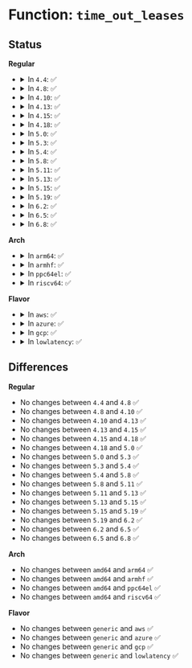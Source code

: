 # Function: <code>time_out_leases</code>

## Status
<b>Regular</b>
<ul>
<li>
<details>
<summary>In <code>4.4</code>: ✅</summary>

```c
void time_out_leases(struct inode *inode, struct list_head *dispose);
```

**Collision:** Unique Static

**Inline:** No

**Transformation:** False

**Instances:**

```
In fs/locks.c (ffffffff81261690)
Location: fs/locks.c:1337
Inline: False
Direct callers:
  - fs/locks.c:__break_lease
  - fs/locks.c:__break_lease
  - fs/locks.c:fcntl_getlease
```
**Symbols:**

```
ffffffff81261690-ffffffff812617ad: time_out_leases (STB_LOCAL)
```
</details>
</li>
<li>
<details>
<summary>In <code>4.8</code>: ✅</summary>

```c
void time_out_leases(struct inode *inode, struct list_head *dispose);
```

**Collision:** Unique Static

**Inline:** No

**Transformation:** False

**Instances:**

```
In fs/locks.c (ffffffff8128d880)
Location: fs/locks.c:1365
Inline: False
Direct callers:
  - fs/locks.c:fcntl_getlease
  - fs/locks.c:__break_lease
  - fs/locks.c:__break_lease
```
**Symbols:**

```
ffffffff8128d880-ffffffff8128d991: time_out_leases (STB_LOCAL)
```
</details>
</li>
<li>
<details>
<summary>In <code>4.10</code>: ✅</summary>

```c
void time_out_leases(struct inode *inode, struct list_head *dispose);
```

**Collision:** Unique Static

**Inline:** No

**Transformation:** False

**Instances:**

```
In fs/locks.c (ffffffff812a1530)
Location: fs/locks.c:1389
Inline: False
Direct callers:
  - fs/locks.c:fcntl_getlease
  - fs/locks.c:__break_lease
  - fs/locks.c:__break_lease
```
**Symbols:**

```
ffffffff812a1530-ffffffff812a1641: time_out_leases (STB_LOCAL)
```
</details>
</li>
<li>
<details>
<summary>In <code>4.13</code>: ✅</summary>

```c
void time_out_leases(struct inode *inode, struct list_head *dispose);
```

**Collision:** Unique Static

**Inline:** No

**Transformation:** False

**Instances:**

```
In fs/locks.c (ffffffff812b02c0)
Location: fs/locks.c:1389
Inline: False
Direct callers:
  - fs/locks.c:fcntl_getlease
  - fs/locks.c:__break_lease
  - fs/locks.c:__break_lease
```
**Symbols:**

```
ffffffff812b02c0-ffffffff812b03d2: time_out_leases (STB_LOCAL)
```
</details>
</li>
<li>
<details>
<summary>In <code>4.15</code>: ✅</summary>

```c
void time_out_leases(struct inode *inode, struct list_head *dispose);
```

**Collision:** Unique Static

**Inline:** No

**Transformation:** False

**Instances:**

```
In fs/locks.c (ffffffff812d3d40)
Location: fs/locks.c:1399
Inline: False
Direct callers:
  - fs/locks.c:fcntl_getlease
  - fs/locks.c:__break_lease
  - fs/locks.c:__break_lease
```
**Symbols:**

```
ffffffff812d3d40-ffffffff812d3e55: time_out_leases (STB_LOCAL)
```
</details>
</li>
<li>
<details>
<summary>In <code>4.18</code>: ✅</summary>

```c
void time_out_leases(struct inode *inode, struct list_head *dispose);
```

**Collision:** Unique Static

**Inline:** No

**Transformation:** False

**Instances:**

```
In fs/locks.c (ffffffff812fea70)
Location: fs/locks.c:1399
Inline: False
Direct callers:
  - fs/locks.c:fcntl_getlease
  - fs/locks.c:__break_lease
  - fs/locks.c:__break_lease
```
**Symbols:**

```
ffffffff812fea70-ffffffff812feb71: time_out_leases (STB_LOCAL)
```
</details>
</li>
<li>
<details>
<summary>In <code>5.0</code>: ✅</summary>

```c
void time_out_leases(struct inode *inode, struct list_head *dispose);
```

**Collision:** Unique Static

**Inline:** No

**Transformation:** False

**Instances:**

```
In fs/locks.c (ffffffff813141e0)
Location: fs/locks.c:1518
Inline: False
Direct callers:
  - fs/locks.c:fcntl_getlease
  - fs/locks.c:__break_lease
  - fs/locks.c:__break_lease
```
**Symbols:**

```
ffffffff813141e0-ffffffff813142f3: time_out_leases (STB_LOCAL)
```
</details>
</li>
<li>
<details>
<summary>In <code>5.3</code>: ✅</summary>

```c
void time_out_leases(struct inode *inode, struct list_head *dispose);
```

**Collision:** Unique Static

**Inline:** No

**Transformation:** False

**Instances:**

```
In fs/locks.c (ffffffff8133bb10)
Location: fs/locks.c:1514
Inline: False
Direct callers:
  - fs/locks.c:fcntl_getlease
  - fs/locks.c:__break_lease
  - fs/locks.c:__break_lease
```
**Symbols:**

```
ffffffff8133bb10-ffffffff8133bc34: time_out_leases (STB_LOCAL)
```
</details>
</li>
<li>
<details>
<summary>In <code>5.4</code>: ✅</summary>

```c
void time_out_leases(struct inode *inode, struct list_head *dispose);
```

**Collision:** Unique Static

**Inline:** No

**Transformation:** False

**Instances:**

```
In fs/locks.c (ffffffff81354060)
Location: fs/locks.c:1540
Inline: False
Direct callers:
  - fs/locks.c:fcntl_getlease
  - fs/locks.c:__break_lease
  - fs/locks.c:__break_lease
```
**Symbols:**

```
ffffffff81354060-ffffffff81354184: time_out_leases (STB_LOCAL)
```
</details>
</li>
<li>
<details>
<summary>In <code>5.8</code>: ✅</summary>

```c
void time_out_leases(struct inode *inode, struct list_head *dispose);
```

**Collision:** Unique Static

**Inline:** No

**Transformation:** False

**Instances:**

```
In fs/locks.c (ffffffff8139ad80)
Location: fs/locks.c:1540
Inline: False
Direct callers:
  - fs/locks.c:generic_add_lease
  - fs/locks.c:fcntl_getlease
  - fs/locks.c:__break_lease
  - fs/locks.c:__break_lease
```
**Symbols:**

```
ffffffff8139ad80-ffffffff8139aeb6: time_out_leases (STB_LOCAL)
```
</details>
</li>
<li>
<details>
<summary>In <code>5.11</code>: ✅</summary>

```c
void time_out_leases(struct inode *inode, struct list_head *dispose);
```

**Collision:** Unique Static

**Inline:** No

**Transformation:** False

**Instances:**

```
In fs/locks.c (ffffffff813aca60)
Location: fs/locks.c:1541
Inline: False
Direct callers:
  - fs/locks.c:generic_add_lease
  - fs/locks.c:fcntl_getlease
  - fs/locks.c:__break_lease
  - fs/locks.c:__break_lease
```
**Symbols:**

```
ffffffff813aca60-ffffffff813acb82: time_out_leases (STB_LOCAL)
```
</details>
</li>
<li>
<details>
<summary>In <code>5.13</code>: ✅</summary>

```c
void time_out_leases(struct inode *inode, struct list_head *dispose);
```

**Collision:** Unique Static

**Inline:** No

**Transformation:** False

**Instances:**

```
In fs/locks.c (ffffffff813b3ef0)
Location: fs/locks.c:1541
Inline: False
Direct callers:
  - fs/locks.c:generic_add_lease
  - fs/locks.c:fcntl_getlease
  - fs/locks.c:__break_lease
  - fs/locks.c:__break_lease
```
**Symbols:**

```
ffffffff813b3ef0-ffffffff813b4012: time_out_leases (STB_LOCAL)
```
</details>
</li>
<li>
<details>
<summary>In <code>5.15</code>: ✅</summary>

```c
void time_out_leases(struct inode *inode, struct list_head *dispose);
```

**Collision:** Unique Static

**Inline:** No

**Transformation:** False

**Instances:**

```
In fs/locks.c (ffffffff81403c00)
Location: fs/locks.c:1444
Inline: False
Direct callers:
  - fs/locks.c:generic_add_lease
  - fs/locks.c:fcntl_getlease
  - fs/locks.c:__break_lease
  - fs/locks.c:__break_lease
```
**Symbols:**

```
ffffffff81403c00-ffffffff81403d1f: time_out_leases (STB_LOCAL)
```
</details>
</li>
<li>
<details>
<summary>In <code>5.19</code>: ✅</summary>

```c
void time_out_leases(struct inode *inode, struct list_head *dispose);
```

**Collision:** Unique Static

**Inline:** No

**Transformation:** False

**Instances:**

```
In fs/locks.c (ffffffff81477fe0)
Location: fs/locks.c:1419
Inline: False
Direct callers:
  - fs/locks.c:generic_add_lease
  - fs/locks.c:fcntl_getlease
  - fs/locks.c:__break_lease
  - fs/locks.c:__break_lease
```
**Symbols:**

```
ffffffff81477fe0-ffffffff81478139: time_out_leases (STB_LOCAL)
```
</details>
</li>
<li>
<details>
<summary>In <code>6.2</code>: ✅</summary>

```c
void time_out_leases(struct inode *inode, struct list_head *dispose);
```

**Collision:** Unique Static

**Inline:** No

**Transformation:** False

**Instances:**

```
In fs/locks.c (ffffffff8150a8f0)
Location: fs/locks.c:1405
Inline: False
Direct callers:
  - fs/locks.c:generic_add_lease
  - fs/locks.c:fcntl_getlease
  - fs/locks.c:__break_lease
  - fs/locks.c:__break_lease
```
**Symbols:**

```
ffffffff8150a8f0-ffffffff8150aa49: time_out_leases (STB_LOCAL)
```
</details>
</li>
<li>
<details>
<summary>In <code>6.5</code>: ✅</summary>

```c
void time_out_leases(struct inode *inode, struct list_head *dispose);
```

**Collision:** Unique Static

**Inline:** No

**Transformation:** False

**Instances:**

```
In fs/locks.c (ffffffff81542050)
Location: fs/locks.c:1406
Inline: False
Direct callers:
  - fs/locks.c:generic_add_lease
  - fs/locks.c:fcntl_getlease
  - fs/locks.c:__break_lease
  - fs/locks.c:__break_lease
```
**Symbols:**

```
ffffffff81542050-ffffffff815421a9: time_out_leases (STB_LOCAL)
```
</details>
</li>
<li>
<details>
<summary>In <code>6.8</code>: ✅</summary>

```c
void time_out_leases(struct inode *inode, struct list_head *dispose);
```

**Collision:** Unique Static

**Inline:** No

**Transformation:** False

**Instances:**

```
In fs/locks.c (ffffffff81577570)
Location: fs/locks.c:1420
Inline: False
Direct callers:
  - fs/locks.c:generic_add_lease
  - fs/locks.c:fcntl_getlease
  - fs/locks.c:__break_lease
  - fs/locks.c:__break_lease
```
**Symbols:**

```
ffffffff81577570-ffffffff815776c9: time_out_leases (STB_LOCAL)
```
</details>
</li>
</ul>
<b>Arch</b>
<ul>
<li>
<details>
<summary>In <code>arm64</code>: ✅</summary>

```c
void time_out_leases(struct inode *inode, struct list_head *dispose);
```

**Collision:** Unique Static

**Inline:** No

**Transformation:** False

**Instances:**

```
In fs/locks.c (ffff800010416748)
Location: fs/locks.c:1540
Inline: False
Direct callers:
  - fs/locks.c:fcntl_getlease
  - fs/locks.c:__break_lease
  - fs/locks.c:__break_lease
```
**Symbols:**

```
ffff800010416748-ffff800010416890: time_out_leases (STB_LOCAL)
```
</details>
</li>
<li>
<details>
<summary>In <code>armhf</code>: ✅</summary>

```c
void time_out_leases(struct inode *inode, struct list_head *dispose);
```

**Collision:** Unique Static

**Inline:** No

**Transformation:** False

**Instances:**

```
In fs/locks.c (c05e3608)
Location: fs/locks.c:1540
Inline: False
Direct callers:
  - fs/locks.c:fcntl_getlease
  - fs/locks.c:__break_lease
  - fs/locks.c:__break_lease
```
**Symbols:**

```
c05e3608-c05e3778: time_out_leases (STB_LOCAL)
```
</details>
</li>
<li>
<details>
<summary>In <code>ppc64el</code>: ✅</summary>

```c
void time_out_leases(struct inode *inode, struct list_head *dispose);
```

**Collision:** Unique Static

**Inline:** No

**Transformation:** False

**Instances:**

```
In fs/locks.c (c0000000005255c0)
Location: fs/locks.c:1540
Inline: False
Direct callers:
  - fs/locks.c:fcntl_getlease
  - fs/locks.c:__break_lease
  - fs/locks.c:__break_lease
```
**Symbols:**

```
c0000000005255c0-c00000000052576c: time_out_leases (STB_LOCAL)
```
</details>
</li>
<li>
<details>
<summary>In <code>riscv64</code>: ✅</summary>

```c
void time_out_leases(struct inode *inode, struct list_head *dispose);
```

**Collision:** Unique Static

**Inline:** No

**Transformation:** False

**Instances:**

```
In fs/locks.c (ffffffe0002bd736)
Location: fs/locks.c:1540
Inline: False
Direct callers:
  - fs/locks.c:fcntl_getlease
  - fs/locks.c:__break_lease
  - fs/locks.c:__break_lease
```
**Symbols:**

```
ffffffe0002bd736-ffffffe0002bd854: time_out_leases (STB_LOCAL)
```
</details>
</li>
</ul>
<b>Flavor</b>
<ul>
<li>
<details>
<summary>In <code>aws</code>: ✅</summary>

```c
void time_out_leases(struct inode *inode, struct list_head *dispose);
```

**Collision:** Unique Static

**Inline:** No

**Transformation:** False

**Instances:**

```
In fs/locks.c (ffffffff8134c640)
Location: fs/locks.c:1540
Inline: False
Direct callers:
  - fs/locks.c:fcntl_getlease
  - fs/locks.c:__break_lease
  - fs/locks.c:__break_lease
```
**Symbols:**

```
ffffffff8134c640-ffffffff8134c764: time_out_leases (STB_LOCAL)
```
</details>
</li>
<li>
<details>
<summary>In <code>azure</code>: ✅</summary>

```c
void time_out_leases(struct inode *inode, struct list_head *dispose);
```

**Collision:** Unique Static

**Inline:** No

**Transformation:** False

**Instances:**

```
In fs/locks.c (ffffffff8133d320)
Location: fs/locks.c:1540
Inline: False
Direct callers:
  - fs/locks.c:fcntl_getlease
  - fs/locks.c:__break_lease
  - fs/locks.c:__break_lease
```
**Symbols:**

```
ffffffff8133d320-ffffffff8133d444: time_out_leases (STB_LOCAL)
```
</details>
</li>
<li>
<details>
<summary>In <code>gcp</code>: ✅</summary>

```c
void time_out_leases(struct inode *inode, struct list_head *dispose);
```

**Collision:** Unique Static

**Inline:** No

**Transformation:** False

**Instances:**

```
In fs/locks.c (ffffffff8134a110)
Location: fs/locks.c:1540
Inline: False
Direct callers:
  - fs/locks.c:fcntl_getlease
  - fs/locks.c:__break_lease
  - fs/locks.c:__break_lease
```
**Symbols:**

```
ffffffff8134a110-ffffffff8134a234: time_out_leases (STB_LOCAL)
```
</details>
</li>
<li>
<details>
<summary>In <code>lowlatency</code>: ✅</summary>

```c
void time_out_leases(struct inode *inode, struct list_head *dispose);
```

**Collision:** Unique Static

**Inline:** No

**Transformation:** False

**Instances:**

```
In fs/locks.c (ffffffff8135dff0)
Location: fs/locks.c:1540
Inline: False
Direct callers:
  - fs/locks.c:fcntl_getlease
  - fs/locks.c:__break_lease
  - fs/locks.c:__break_lease
```
**Symbols:**

```
ffffffff8135dff0-ffffffff8135e12d: time_out_leases (STB_LOCAL)
```
</details>
</li>
</ul>

## Differences
<b>Regular</b>
<ul>
<li>
No changes between <code>4.4</code> and <code>4.8</code> ✅
</li>
<li>
No changes between <code>4.8</code> and <code>4.10</code> ✅
</li>
<li>
No changes between <code>4.10</code> and <code>4.13</code> ✅
</li>
<li>
No changes between <code>4.13</code> and <code>4.15</code> ✅
</li>
<li>
No changes between <code>4.15</code> and <code>4.18</code> ✅
</li>
<li>
No changes between <code>4.18</code> and <code>5.0</code> ✅
</li>
<li>
No changes between <code>5.0</code> and <code>5.3</code> ✅
</li>
<li>
No changes between <code>5.3</code> and <code>5.4</code> ✅
</li>
<li>
No changes between <code>5.4</code> and <code>5.8</code> ✅
</li>
<li>
No changes between <code>5.8</code> and <code>5.11</code> ✅
</li>
<li>
No changes between <code>5.11</code> and <code>5.13</code> ✅
</li>
<li>
No changes between <code>5.13</code> and <code>5.15</code> ✅
</li>
<li>
No changes between <code>5.15</code> and <code>5.19</code> ✅
</li>
<li>
No changes between <code>5.19</code> and <code>6.2</code> ✅
</li>
<li>
No changes between <code>6.2</code> and <code>6.5</code> ✅
</li>
<li>
No changes between <code>6.5</code> and <code>6.8</code> ✅
</li>
</ul>
<b>Arch</b>
<ul>
<li>
No changes between <code>amd64</code> and <code>arm64</code> ✅
</li>
<li>
No changes between <code>amd64</code> and <code>armhf</code> ✅
</li>
<li>
No changes between <code>amd64</code> and <code>ppc64el</code> ✅
</li>
<li>
No changes between <code>amd64</code> and <code>riscv64</code> ✅
</li>
</ul>
<b>Flavor</b>
<ul>
<li>
No changes between <code>generic</code> and <code>aws</code> ✅
</li>
<li>
No changes between <code>generic</code> and <code>azure</code> ✅
</li>
<li>
No changes between <code>generic</code> and <code>gcp</code> ✅
</li>
<li>
No changes between <code>generic</code> and <code>lowlatency</code> ✅
</li>
</ul>
